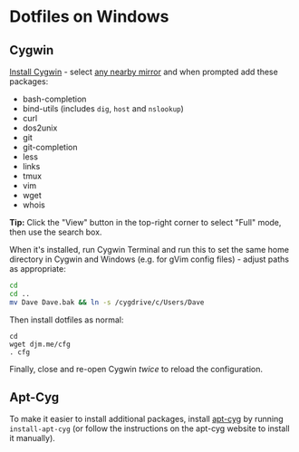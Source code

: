 # Dotfiles on Windows

## Cygwin

[Install Cygwin](https://cygwin.com/install.html) - select [any nearby mirror](https://cygwin.com/mirrors.html) and when prompted add these packages:

- bash-completion
- bind-utils (includes `dig`, `host` and `nslookup`)
- curl
- dos2unix
- git
- git-completion
- less
- links
- tmux
- vim
- wget
- whois

**Tip:** Click the "View" button in the top-right corner to select "Full" mode, then use the search box.

When it's installed, run Cygwin Terminal and run this to set the same home directory in Cygwin and Windows (e.g. for gVim config files) - adjust paths as appropriate:

```bash
cd
cd ..
mv Dave Dave.bak && ln -s /cygdrive/c/Users/Dave
```

Then install dotfiles as normal:

```
cd
wget djm.me/cfg
. cfg
```

Finally, close and re-open Cygwin *twice* to reload the configuration.

## Apt-Cyg

To make it easier to install additional packages, install [apt-cyg](https://github.com/transcode-open/apt-cyg) by running `install-apt-cyg` (or follow the instructions on the apt-cyg website to install it manually).
